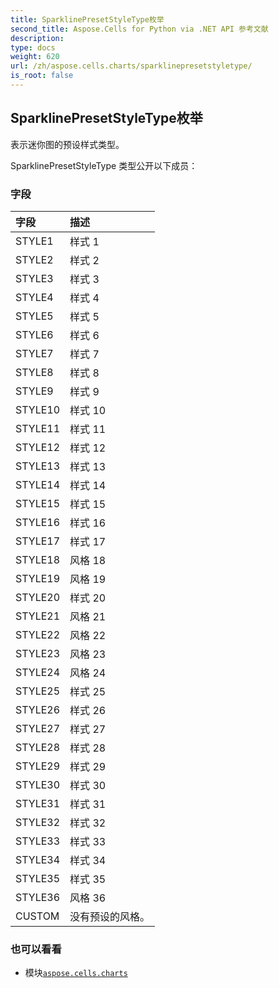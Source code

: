 ```yaml
---
title: SparklinePresetStyleType枚举
second_title: Aspose.Cells for Python via .NET API 参考文献
description:
type: docs
weight: 620
url: /zh/aspose.cells.charts/sparklinepresetstyletype/
is_root: false
---
```

## SparklinePresetStyleType枚举
表示迷你图的预设样式类型。



SparklinePresetStyleType 类型公开以下成员：

### 字段
|字段|描述|
| :- | :- |
| STYLE1 |样式 1|
| STYLE2 |样式 2|
| STYLE3 |样式 3|
| STYLE4 |样式 4|
| STYLE5 |样式 5|
| STYLE6 |样式 6|
| STYLE7 |样式 7|
| STYLE8 |样式 8|
| STYLE9 |样式 9|
| STYLE10 |样式 10|
| STYLE11 |样式 11|
| STYLE12 |样式 12|
| STYLE13 |样式 13|
| STYLE14 |样式 14|
| STYLE15 |样式 15|
| STYLE16 |样式 16|
| STYLE17 |样式 17|
| STYLE18 |风格 18|
| STYLE19 |风格 19|
| STYLE20 |样式 20|
| STYLE21 |风格 21|
| STYLE22 |风格 22|
| STYLE23 |风格 23|
| STYLE24 |风格 24|
| STYLE25 |样式 25|
| STYLE26 |样式 26|
| STYLE27 |样式 27|
| STYLE28 |样式 28|
| STYLE29 |样式 29|
| STYLE30 |样式 30|
| STYLE31 |样式 31|
| STYLE32 |样式 32|
| STYLE33 |样式 33|
| STYLE34 |样式 34|
| STYLE35 |样式 35|
| STYLE36 |风格 36|
| CUSTOM |没有预设的风格。|



### 也可以看看
* 模块[`aspose.cells.charts`](..)
